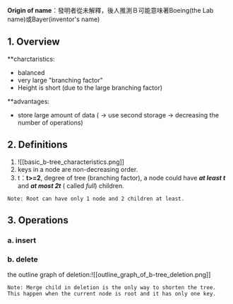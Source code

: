 **Origin of name**：發明者從未解釋，後人推測Ｂ可能意味著Boeing(the Lab name)或Bayer(inventor's name)
## 1. Overview

**charctaristics:
* balanced
* very large "branching factor"
* Height is short (due to the large branching factor)

**advantages:
* store large amount of data ( -> use second storage -> decreasing the number of operations)
## 2. Definitions
1. ![[basic_b-tree_characteristics.png]]
3. keys in a node are non-decreasing order.
4. t：**t>=2**, degree of tree (branching factor), a node could have ***at least t*** and ***at most 2t*** ( called *full*) children.
```
Note: Root can have only 1 node and 2 children at least.
```
## 3. Operations
### a. insert

### b. delete
the outline graph of deletion:![[outline_graph_of_b-tree_deletion.png]]
```
Note: Merge child in deletion is the only way to shorten the tree. This happen when the current node is root and it has only one key.
```